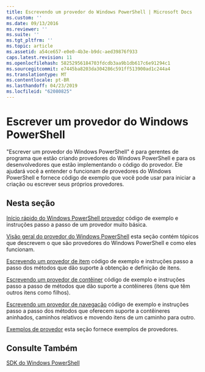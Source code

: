 ```yaml
---
title: Escrevendo um provedor do Windows PowerShell | Microsoft Docs
ms.custom: ''
ms.date: 09/13/2016
ms.reviewer: ''
ms.suite: ''
ms.tgt_pltfrm: ''
ms.topic: article
ms.assetid: a54ce657-e0e0-4b3e-b9dc-aed39876f933
caps.latest.revision: 11
ms.openlocfilehash: 58252956184703fdcdb3aa9b1db617c6e91294c1
ms.sourcegitcommit: e7445ba8203da304286c591ff513900ad1c244a4
ms.translationtype: MT
ms.contentlocale: pt-BR
ms.lasthandoff: 04/23/2019
ms.locfileid: "62080825"
---
```

# <a name="writing-a-windows-powershell-provider"></a>Escrever um provedor do Windows PowerShell

"Escrever um provedor do Windows PowerShell" é para gerentes de programa que estão criando provedores do Windows PowerShell e para os desenvolvedores que estão implementando o código do provedor. Ele ajudará você a entender o funcionam de provedores do Windows PowerShell e fornece código de exemplo que você pode usar para iniciar a criação ou escrever seus próprios provedores.

## <a name="in-this-section"></a>Nesta seção

[Início rápido do Windows PowerShell provedor](./windows-powershell-provider-quickstart.md) código de exemplo e instruções passo a passo de um provedor muito básica.

[Visão geral do provedor do Windows PowerShell](./windows-powershell-provider-overview.md) esta seção contém tópicos que descrevem o que são provedores do Windows PowerShell e como eles funcionam.

[Escrevendo um provedor de item](./writing-an-item-provider.md) código de exemplo e instruções passo a passo dos métodos que dão suporte à obtenção e definição de itens.

[Escrevendo um provedor de contêiner](./writing-a-container-provider.md) código de exemplo e instruções passo a passo de métodos que dão suporte a contêineres (itens que têm outros itens como filhos).

[Escrevendo um provedor de navegação](./writing-a-navigation-provider.md) código de exemplo e instruções passo a passo dos métodos que oferecem suporte a contêineres aninhados, caminhos relativos e movendo itens de um caminho para outro.

[Exemplos de provedor](./provider-samples.md) esta seção fornece exemplos de provedores.

## <a name="see-also"></a>Consulte Também

[SDK do Windows PowerShell](../windows-powershell-reference.md)